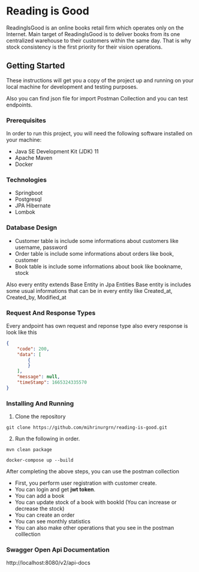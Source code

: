 # Reading is Good

ReadingIsGood is an online books retail firm which operates only on the Internet. Main
target of ReadingIsGood is to deliver books from its one centralized warehouse to their
customers within the same day. That is why stock consistency is the first priority for their
vision operations.

## Getting Started

These instructions will get you a copy of the project up and running on your local machine for development and testing purposes.

Also you can find json file for import Postman Collection and you can test endpoints.

### Prerequisites

In order to run this project, you will need the following software installed on your machine:

- Java SE Development Kit (JDK) 11
- Apache Maven
- Docker

### Technologies

- Springboot
- Postgresql
- JPA Hibernate
- Lombok

### Database Design

- Customer table is include some informations about customers like username, password 
- Order table is include some informations about orders like book, customer 
- Book table is include some informations about book like bookname, stock

Also every entity extends Base Entity in Jpa Entities Base entity is includes some usual informations that can be in every entity like Created_at, Created_by, Modified_at

### Request And Response Types 

Every andpoint has own request and reponse type also every response is look like this

```JSON
{
    "code": 200,
    "data": [
        {
        }
    ],
    "message": null,
    "timeStamp": 1665324335570
}
```

### Installing And Running

1. Clone the repository 

```shell
git clone https://github.com/mihrinurgrn/reading-is-good.git
```

2. Run the following in order.

```shell
mvn clean package
```

```shell
docker-compose up --build
```
After completing the above steps, you can use the postman collection 

- First, you perform user registration with customer create.
- You can login and get **jwt token**.
- You can add a book
- You can update stock of a book with bookId (You can increase or decrease the stock)
- You can create an order
- You can see monthly statistics
- You can also make other operations that you see in the postman colllection

### Swagger Open Api Documentation
http://localhost:8080/v2/api-docs
